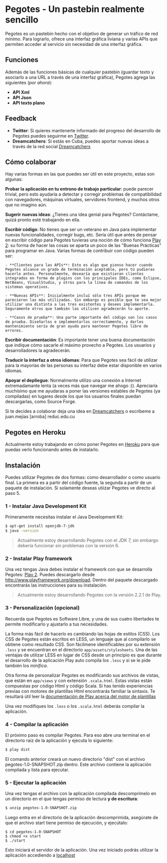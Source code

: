 # Pegotes - Un pastebin realmente sencillo

Pegotes es un pastebin hecho con el objetivo de generar un tráfico de red mínimo. Para lograrlo, ofrece una interfaz gráfica liviana y varias APIs que permiten acceder al servicio sin necesidad de una interfaz gráfica.

## Funciones

Además de las funciones básicas de cualquier pastebin (guardar texto y asociarlo a una URL a través de una interfaz gráfica), Pegotes agrega las siguientes (*por ahora*):

- **API Xml**
- **API Json**
- **API texto plano**

## Feedback

- **Twitter**: Si quieres mantenerte informado del progreso del desarrollo de Pegotes puedes seguirme en [Twitter](http://twitter.com/greenled2013).
- **Dreamcatchers**: Si estás en Cuba, puedes aportar nuevas ideas a través de la red social [Dreamcatchers](http://dreamcatchers.reduc.edu.cu/perfil/greenLED)

## Cómo colaborar

Hay varias formas en las que puedes ser útil en este proyecto, estas son algunas:

**Probar la aplicación en tu entrono de trabajo particular**: puede parecer trivial, pero esto ayudaría a detectar y corregir problemas de compatibilidad con navegadores, máquinas virtuales, servidores frontend, y muchos otros que no imagino aún.

**Sugerir nuevas ideas**: ¿Tienes una idea genial para Pegotes? Contáctame, quizá pronto esté trabajando en ella.

**Escribir código**: No tienes que ser un veterano en Java para implementar nuevas funcionalidades, corregir bugs, etc. Sería útil que antes de pensar en escribir código para Pegotes tuvieras una noción de cómo funciona [Play 2](http://www.playframework.org): su forma de hacer las cosas se aparta un poco de las "Buenas Prácticas" para programar en Java. Varias formas de contribuir con código pueden ser:

	- **Clientes para las APIs**: Esto es algo que pienso hacer cuando Pegotes alcance un grado de terminación aceptable, pero tú pudieras hacerlo antes. Personalmente, desearía que existieran clientes integrados en forma de plugins con los principales IDEs, como Eclipse, NetBeans, VisualStudio, y otros para la línea de comandos de los sistemas operativos.

	- **Nuevas APIs**: Inicialmente incluí sólo tres APIs porque me parecieron las más utilizadas. Sin embargo es posible que te sea mejor utilizar una distinta a las tres existentes y desees implementarla. Seguramente otros que también las utilicen agradecerán tu aporte.

	- **Casos de prueba**: Una parte importante del código son los casos de prueba. Diseñarlos e implementarlos correctamente, y darles mantenimiento sería de gran ayuda para mantener Pegotes libre de errores.

**Escribir documentación**: Es importante tener una buena documentación que indique cómo sacarle el máximo provecho a Pegotes. Los usuarios y desarrolladores la agradecerán.

**Traducir la interfaz a otros idiomas**: Para que Pegotes sea fácil de utilizar para la mayorías de las personas su interfaz debe estar disponible en varios idiomas.

**Apoyar el depliegue**: Normalmente utilizo una conexión a Internet extremadamante lenta (a veces más que navegar me ahogo :)). Apreciaría muchísimo que me ayudaras a poner las versiones estables de Pegotes (ya compiladas) en lugares desde los que los usuarios finales puedan descargarlas, como Source Forge.

Si te decides a colaborar deja una idea en [Dreamcatchers](http://dreamcatchers.reduc.edu.cu/perfil/greenLED) o escríbeme a juan.mejias [arroba] reduc.edu.cu

## Pegotes en Heroku

Actualmente estoy trabajando en cómo poner Pegotes en [Heroku](http://www.heroku.com) para que puedas verlo funcionando antes de instalarlo.

## Instalación

Puedes utilizar Pegotes de dos formas: como desarrollador o como usuario final. La primera es a partir del código fuente, la segunda a partir de un paquete de instalación. Si solamente deseas utiizar Pegotes ve directo al paso 5.

### 1 - Instalar Java Development Kit

Primeramente necesitas instalar el Java Development Kit:

```bash
$ apt-get install openjdk-7-jdk
$ java -version
```

> Actualmente estoy desarrollando Pegotes con el JDK 7, sin embargo debería funcionar sin problemas con la versión 6.

### 2 - Instalar Play framework

Una vez tengas Java debes instalar el framework con que se desarrolla Pegotes: [Play 2](http://www.playframework.org/download). Puedes descargarlo desde http://www.playframework.org/download. Dentro del paquete descargado encontrarás las instrucciones para su instalación.

> Actualmente estoy desarrollando Pegotes con la versión 2.2.1 de Play.

### 3 - Personalización (opcional)

Recuerda que Pegotes es Software Libre, y una de sus cuatro libertades te permite modificarlo y ajustarlo a tus necesidades.

La forma más fácil de hacerlo es cambiando las hojas de estilos (CSS). Los CSS de Pegotes están escritos en LESS, un lenguaje que al compilarlo se obtiene como resultado CSS. Son fácilmene identificables por su extensión `.less` y se encuentran en el directorio `app/assets/stylesheets`. Una de las ventajas de utilizar LESS en lugar de CSS desde un principio es que durante el desarrollo de la aplicación Play auto compila los `.less` y si se le pide también los *minifica*.

Otra forma de personalizar Pegotes es modificando sus archivos de vistas, que están en `app/views` y con extensión `.scala.html`. Estas vistas están compuestas por código Html y código Scala. Si has tenido experiencias previas con motores de plantillas Html encontrarás familiar la sintaxis. Te resultará útil leer la [documentación de Play acerca del motor de plantillas]()

Una vez modifiques los `.less` o los `.scala.html` deberás compilar la aplicación.

### 4 - Compilar la aplicación

El próximo paso es compilar Pegotes. Para eso abre una terminal en el directorio raíz de la aplicación y ejecuta lo siguiente:

```bash
$ play dist
```
El comando anterior creará un nuevo directorio "dist" con el archivo pegotes-1.0-SNAPSHOT.zip dentro. Este archivo contiene la aplicación compilada y lista para ejecutar.

### 5 - Ejecutar la aplicación

Una vez tengas el archivo con la aplicación compilada descomprímelo en un directorio en el que tengas permiso de lectura **y de escritura**:

```bash
$ unzip pegotes-1.0-SNAPSHOT.zip
```

Luego entra en el directorio de la aplicación descomprimida, asegúrate de que el archivo start tiene permiso de ejecución, y ejecútalo:

```
$ cd pegotes-1.0-SNAPSHOT
$ chmod +x start
$ ./start
```

Esto iniciará el servidor de la aplicación. Una vez iniciado podrás utilizar la aplicación accediendo a [localhost](http://localhost:9000)
